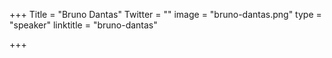 +++
Title = "Bruno Dantas"
Twitter = ""
image = "bruno-dantas.png"
type = "speaker"
linktitle = "bruno-dantas"

+++


